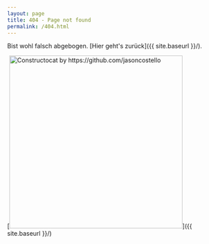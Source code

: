 ```yaml
---
layout: page
title: 404 - Page not found
permalink: /404.html
---
```


Bist wohl falsch abgebogen. [Hier geht's zurück]({{ site.baseurl }}/).

[<img src="{{ site.baseurl }}/images/404.jpg" alt="Constructocat by https://github.com/jasoncostello" style="width: 400px;"/>]({{ site.baseurl }}/)
